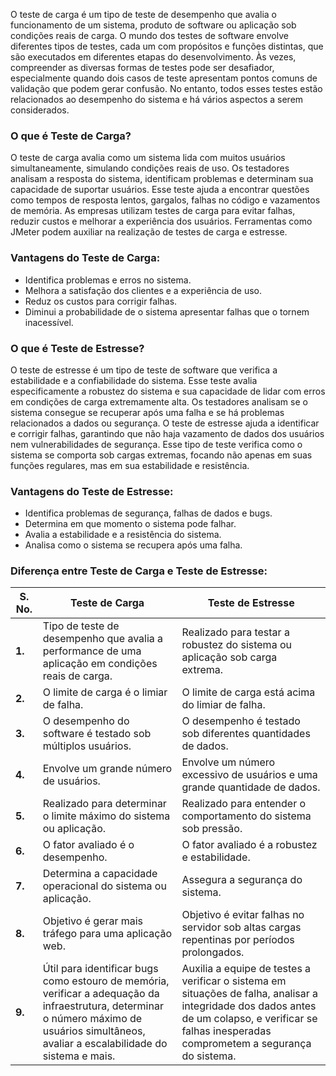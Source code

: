 O teste de carga é um tipo de teste de desempenho que avalia o funcionamento de um sistema, produto de software ou aplicação sob condições reais de carga. O mundo dos testes de software envolve diferentes tipos de testes, cada um com propósitos e funções distintas, que são executados em diferentes etapas do desenvolvimento.
Às vezes, compreender as diversas formas de testes pode ser desafiador, especialmente quando dois casos de teste apresentam pontos comuns de validação que podem gerar confusão. No entanto, todos esses testes estão relacionados ao desempenho do sistema e há vários aspectos a serem considerados.

### **O que é Teste de Carga?**

O teste de carga avalia como um sistema lida com muitos usuários simultaneamente, simulando condições reais de uso. Os testadores analisam a resposta do sistema, identificam problemas e determinam sua capacidade de suportar usuários. Esse teste ajuda a encontrar questões como tempos de resposta lentos, gargalos, falhas no código e vazamentos de memória.
As empresas utilizam testes de carga para evitar falhas, reduzir custos e melhorar a experiência dos usuários. Ferramentas como JMeter podem auxiliar na realização de testes de carga e estresse.


### **Vantagens do Teste de Carga:**

- Identifica problemas e erros no sistema.
- Melhora a satisfação dos clientes e a experiência de uso.
- Reduz os custos para corrigir falhas.
- Diminui a probabilidade de o sistema apresentar falhas que o tornem inacessível.


### **O que é Teste de Estresse?**

O teste de estresse é um tipo de teste de software que verifica a estabilidade e a confiabilidade do sistema. Esse teste avalia especificamente a robustez do sistema e sua capacidade de lidar com erros em condições de carga extremamente alta.
Os testadores analisam se o sistema consegue se recuperar após uma falha e se há problemas relacionados a dados ou segurança. O teste de estresse ajuda a identificar e corrigir falhas, garantindo que não haja vazamento de dados dos usuários nem vulnerabilidades de segurança.
Esse tipo de teste verifica como o sistema se comporta sob cargas extremas, focando não apenas em suas funções regulares, mas em sua estabilidade e resistência.

### **Vantagens do Teste de Estresse:**

- Identifica problemas de segurança, falhas de dados e bugs.
- Determina em que momento o sistema pode falhar.
- Avalia a estabilidade e a resistência do sistema.
- Analisa como o sistema se recupera após uma falha.


### **Diferença entre Teste de Carga e Teste de Estresse:**

|**S. No.**|**Teste de Carga**|**Teste de Estresse**|
|---|---|---|
|**1.**|Tipo de teste de desempenho que avalia a performance de uma aplicação em condições reais de carga.|Realizado para testar a robustez do sistema ou aplicação sob carga extrema.|
|**2.**|O limite de carga é o limiar de falha.|O limite de carga está acima do limiar de falha.|
|**3.**|O desempenho do software é testado sob múltiplos usuários.|O desempenho é testado sob diferentes quantidades de dados.|
|**4.**|Envolve um grande número de usuários.|Envolve um número excessivo de usuários e uma grande quantidade de dados.|
|**5.**|Realizado para determinar o limite máximo do sistema ou aplicação.|Realizado para entender o comportamento do sistema sob pressão.|
|**6.**|O fator avaliado é o desempenho.|O fator avaliado é a robustez e estabilidade.|
|**7.**|Determina a capacidade operacional do sistema ou aplicação.|Assegura a segurança do sistema.|
|**8.**|Objetivo é gerar mais tráfego para uma aplicação web.|Objetivo é evitar falhas no servidor sob altas cargas repentinas por períodos prolongados.|
|**9.**|Útil para identificar bugs como estouro de memória, verificar a adequação da infraestrutura, determinar o número máximo de usuários simultâneos, avaliar a escalabilidade do sistema e mais.|Auxilia a equipe de testes a verificar o sistema em situações de falha, analisar a integridade dos dados antes de um colapso, e verificar se falhas inesperadas comprometem a segurança do sistema.|


